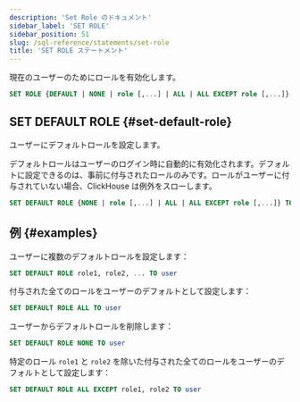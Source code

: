 ```yaml
---
description: 'Set Role のドキュメント'
sidebar_label: 'SET ROLE'
sidebar_position: 51
slug: /sql-reference/statements/set-role
title: 'SET ROLE ステートメント'
---
```


現在のユーザーのためにロールを有効化します。

```sql
SET ROLE {DEFAULT | NONE | role [,...] | ALL | ALL EXCEPT role [,...]}
```

## SET DEFAULT ROLE {#set-default-role}

ユーザーにデフォルトロールを設定します。

デフォルトロールはユーザーのログイン時に自動的に有効化されます。デフォルトに設定できるのは、事前に付与されたロールのみです。ロールがユーザーに付与されていない場合、ClickHouse は例外をスローします。

```sql
SET DEFAULT ROLE {NONE | role [,...] | ALL | ALL EXCEPT role [,...]} TO {user|CURRENT_USER} [,...]
```

## 例 {#examples}

ユーザーに複数のデフォルトロールを設定します：

```sql
SET DEFAULT ROLE role1, role2, ... TO user
```

付与された全てのロールをユーザーのデフォルトとして設定します：

```sql
SET DEFAULT ROLE ALL TO user
```

ユーザーからデフォルトロールを削除します：

```sql
SET DEFAULT ROLE NONE TO user
```

特定のロール `role1` と `role2` を除いた付与された全てのロールをユーザーのデフォルトとして設定します：

```sql
SET DEFAULT ROLE ALL EXCEPT role1, role2 TO user
```
